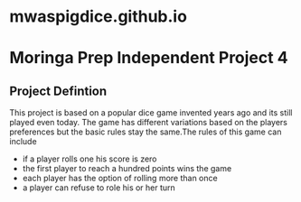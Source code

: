 # mwaspigdice.github.io
# Moringa Prep Independent Project 4
## Project Defintion
This project is based on a popular dice game invented years ago and its still played even today.
The game has different variations based on the players preferences but the basic rules stay the 
same.The rules of this game can include
+ if a player rolls one his score is zero
+ the first player to reach a hundred points wins the game
+ each player has the option of rolling more than once 
+ a player can refuse to role his or her turn 
